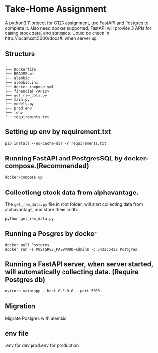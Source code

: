 # Take-Home Assignment

A python3.11 project for G123 assignment, use FastAPI and Postgres to complete it. Also need docker supported.
FastAPI will provide 3 APIs for calling stock data, and statistics. Could be check in http://localhost:5000/docs#/ when server up.

## Structure    
    .
    ├── Dockerfile
    ├── README.md
    ├── alembic
    ├── alembic.ini
    ├── docker-compose.yml
    ├── financial <APIs>
    ├── get_raw_data.py
    ├── main.py
    ├── models.py
    ├── prod.env
    ├── .env
    └── requirements.txt
    

## Setting up env by requirement.txt

    pip install --no-cache-dir -r requirements.txt

## Running FastAPI and PostgresSQL by docker-compose.(Recommended)
    
    docker-compose up
    
## Collectiong stock data from alphavantage.
The `get_raw_data.py` file in root folder, will start collecting data from alphavantage, and store them in db.
    
    python get_raw_data.py
    

## Running a Posgres by docker

    docker pull Postgres
    docker run -e POSTGRES_PASSWORD=admin$ -p 5432:5432 Postgres


## Running a FastAPI server, when server started, will automatically collecting data. (Require Postgres db)
    uvicorn main:app --host 0.0.0.0 --port 5000

## Migration
Migrate Postgres with alembic

## env file
.env for dev
prod.env for production
